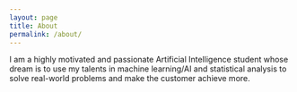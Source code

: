 ```yaml
---
layout: page
title: About
permalink: /about/
---
```


I am a highly motivated and passionate Artificial Intelligence student whose dream is to use my talents in machine learning/AI and statistical analysis to solve real-world problems and make the customer achieve more.